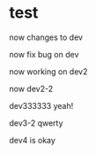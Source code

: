 # test

now changes to dev

now fix bug on dev

now working on dev2

now dev2-2

dev333333 yeah!

dev3-2 qwerty

dev4 is okay
